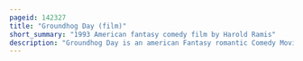 ```yaml
---
pageid: 142327
title: "Groundhog Day (film)"
short_summary: "1993 American fantasy comedy film by Harold Ramis"
description: "Groundhog Day is an american Fantasy romantic Comedy Movie in 1993 based on a Screenplay by him and danny Rubin. It starred Bill Murray Andie Macdowell and Chris Elliott and tells the Story of a cynical Weatherman covering the annual Groundhog Day Event in Punxsutawney Pennsylvania who becomes trapped in a Time loop forcing him to repeatedly relive February2. The Film also features Stephen Tobolowsky, Brian Doyle-Murray, Marita Geraghty, Angela Paton, Rick Ducommun, Rick Overton, and Robin Duke in supporting Roles."
---
```

